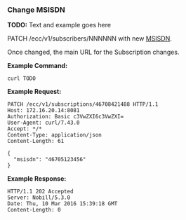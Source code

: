 ### Change MSISDN

__TODO:__ Text and example goes here 

PATCH /ecc/v1/subscribers/NNNNNN with new [MSISDN](parameters.md#msisdn).

Once changed, the main URL for the Subscription changes.

__Example Command:__
```
curl TODO
```

__Example Request:__
```
PATCH /ecc/v1/subscriptions/46708421488 HTTP/1.1
Host: 172.16.20.14:8081
Authorization: Basic c3VwZXI6c3VwZXI=
User-Agent: curl/7.43.0
Accept: */*
Content-Type: application/json
Content-Length: 61

{
  "msisdn": "46705123456"
}
```

__Example Response:__
```
HTTP/1.1 202 Accepted
Server: Nobill/5.3.0
Date: Thu, 10 Mar 2016 15:39:18 GMT
Content-Length: 0
```
